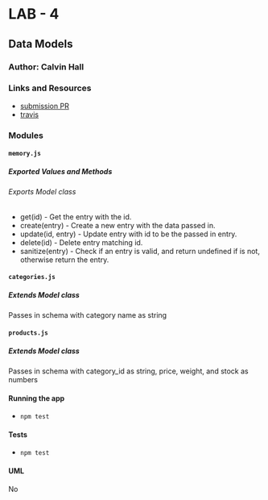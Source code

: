 # LAB - 4

## Data Models

### Author: Calvin Hall

### Links and Resources
* [submission PR](https://github.com/Clownvin-cr-deltav-401d4/lab-04/pull/1)
* [travis](https://www.travis-ci.com/Clownvin-cr-deltav-401d4/lab-04)

### Modules
#### `memory.js`
##### Exported Values and Methods
###### Exports Model class
* get(id) - Get the entry with the id.
* create(entry) - Create a new entry with the data passed in.
* update(id, entry) - Update entry with id to be the passed in entry.
* delete(id) - Delete entry matching id.
* sanitize(entry) - Check if an entry is valid, and return undefined if is not, otherwise return the entry.

#### `categories.js`
##### Extends Model class
Passes in schema with category name as string

#### `products.js`
##### Extends Model class
Passes in schema with category_id as string, price, weight, and stock as numbers

#### Running the app
* `npm test`
  
#### Tests
* `npm test`

#### UML
No
